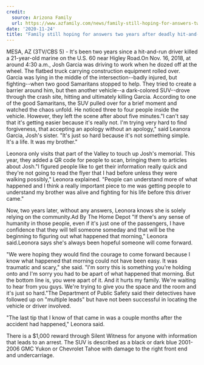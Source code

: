 ```yaml
---
credit:
  source: Arizona Family
  url: https://www.azfamily.com/news/family-still-hoping-for-answers-two-years-after-deadly-hit-and-run-in-mesa/article_a3a05d1c-2ec7-11eb-bb5b-83dc4e8b6b76.html
date: '2020-11-24'
title: "Family still hoping for answers two years after deadly hit-and-run in Mesa"
---
```

MESA, AZ (3TV/CBS 5) - It's been two years since a hit-and-run driver killed a 21-year-old marine on the U.S. 60 near Higley Road.On Nov. 16, 2018, at around 4:30 a.m., Josh Garcia was driving to work when he dozed off at the wheel. The flatbed truck carrying construction equipment rolled over. Garcia was lying in the middle of the intersection--badly injured, but fighting--when two good Samaritans stopped to help. They tried to create a barrier around him, but then another vehicle--a dark-colored SUV--drove through the crash site, hitting and ultimately killing Garcia. According to one of the good Samaritans, the SUV pulled over for a brief moment and watched the chaos unfold. He noticed three to four people inside the vehicle. However, they left the scene after about five minutes."I can't say that it's getting easier because it's really not. I'm trying very hard to find forgiveness, that accepting an apology without an apology," said Leanora Garcia, Josh's sister. "It's just so hard because it's not something simple. It's a life. It was my brother."

Leonora only visits that part of the Valley to touch up Josh's memorial. This year, they added a QR code for people to scan, bringing them to articles about Josh."I figured people like to get their information really quick and they're not going to read the flyer that I had before unless they were walking possibly," Leonora explained. "People can understand more of what happened and I think a really important piece to me was getting people to understand my brother was alive and fighting for his life before this driver came."

Now, two years later, without any answers, Leonora knows she is solely relying on the community.Ad By The Home Depot 
"If there's any sense of humanity in those people, even if it's just one of the passengers, I have confidence that they will tell someone someday and that will be the beginning to figuring out what happened that morning," Leonora said.Leonora says she's always been hopeful someone will come forward.

"We were hoping they would find the courage to come forward because I know what happened that morning could not have been easy. It was traumatic and scary," she said. "I'm sorry this is something you're holding onto and I'm sorry you had to be apart of what happened that morning. But the bottom line is, you were apart of it. And it hurts my family. We're waiting to hear from you guys. We're trying to give you the space and the room and it's just so hard."The Department of Public Safety said their detectives have followed up on "multiple leads" but have not been successful in locating the vehicle or driver involved.

"The last tip that I know of that came in was a couple months after the accident had happened," Leonora said.

There is a $1,000 reward through Silent Witness for anyone with information that leads to an arrest. The SUV is described as a black or dark blue 2001-2006 GMC Yukon or Chevrolet Tahoe with damage to the right front end and undercarriage.
